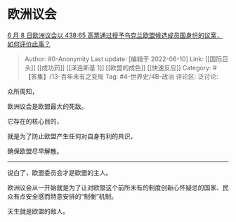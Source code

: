 # 欧洲议会
[6 月 8 日欧洲议会以 438:65 高票通过授予乌克兰欧盟候选成员国身份的议案，如何评价此事？](https://www.zhihu.com/question/536802518/answer/2522088991)

> Author: #0-Anonymity
> Last update: [编辑于 2022-06-10]
> Link: [[国际巨头]] [[成功药]] [[泽连斯基 1]] [[欧盟的成色]] [[快速反应]]
> Category: #【答集】/13-百年未有之变局
> Tag: #4-世界史/4B-政治
> 评论区:
> 泛讨论:

众所周知，

欧洲议会是欧盟最大的死敌。

它存在的核心目的，

就是为了防止欧盟产生任何对自身有利的共识，

确保欧盟尽早解散。

---

说白了，欧盟委员会才是欧盟的主人。

欧洲议会从一开始就是为了让对欧盟这个前所未有的制度创新心怀疑忌的国家、民众有点安全感而特意安排的“制衡”机制。

天生就是欧盟的敌人。
